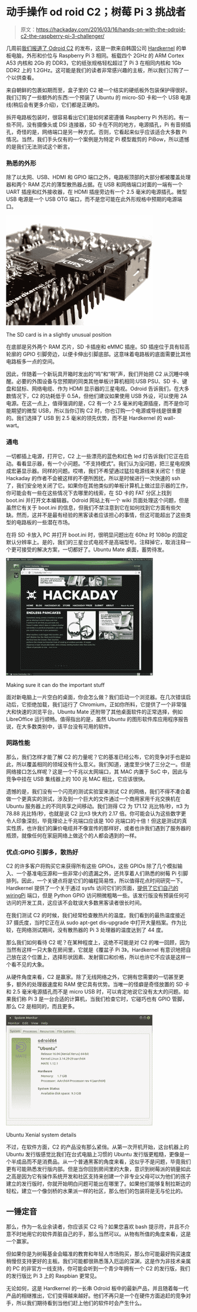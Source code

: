 # 动手操作 od roid C2；树莓 Pi 3 挑战者

> 原文：<https://hackaday.com/2016/03/16/hands-on-with-the-odroid-c2-the-raspberry-pi-3-challenger/>

几周前[我们报道了 Odroid C2](http://hackaday.com/2016/03/02/odroid-c2-bests-raspberry-pi-3-in-several-ways/) 的发布，这是一款来自韩国公司 [Hardkernel](http://www.hardkernel.com/main/main.php) 的单板电脑，外形和价位与 Raspberry Pi 3 相同。板载四个 2GHz 的 ARM Cortex A53 内核和 2Gb 的 DDR3，它的纸张规格轻松超过了 Pi 3 在相同内核和 1Gb DDR2 上的 1.2GHz。这可能是我们的读者非常感兴趣的主板，所以我们订购了一个以供查看。

来自朝鲜的包裹如期而至，盒子里的 C2 被一个结实的硬纸板外包装保护得很好。我们订购了一些额外的东西:一个预装了 Ubuntu 的 micro-SD 卡和一个 USB 电源线(稍后会有更多介绍)，它们都是正确的。

拆开电路板包装时，很容易看出它们是如何紧密遵循 Raspberry Pi 外形的。有一些不同，没有摄像头或 DSI 连接器，SD 卡在不同的地方，电源插孔，Pi 有音频插孔，奇怪的是，网络端口是另一种方式。否则，它看起来似乎应该适合大多数 Pi 情况。当然，我们手头仅有的一个案例是为特定 Pi 模型裁剪的 PiBow，所以遗憾的是我们无法测试这个断言。

### 熟悉的外形

除了以太网、USB、HDMI 和 GPIO 端口之外，电路板顶部的大部分都被覆盖处理器和两个 RAM 芯片的薄型散热器占据。在 USB 和网络端口对面的一端有一个 UART 插座和红外接收器，在 HDMI 插座旁边有一个 2.5 毫米的电源插孔。微型 USB 电源是一个 USB OTG 端口，而不是您可能在此外形规格中预期的电源端口。

[![The SD card is in a slightly unusual position](img/773d2d3a530bb929ef108ef351ac9de0.png)](https://hackaday.com/wp-content/uploads/2016/03/odroid-c2-sd-card.jpg)

The SD card is in a slightly unusual position

在底部是另外两个 RAM 芯片，SD 卡插座和 eMMC 插座。SD 插座位于具有较高轮廓的 GPIO 引脚旁边，以便卡伸出引脚底部。这意味着电路板的底面需要比其他电路板多一点的空间。

因此，伴随着一个新玩具开箱时发出的“呜”和“啊”声，我们开始把 C2 从沉睡中唤醒。必要的外围设备与您预期的同类其他单板计算机相同:USB PSU、SD 卡、键盘和鼠标、网络电缆、作为 HDMI 显示器的三星电视。Odroid 告诉我们，在大多数情况下，C2 的功耗低于 0.5A，但他们建议如果使用 USB 外设，可以使用 2A 电源。在这一点上，值得强调的是，C2 有一个 2.5 毫米的电源插座，而不是你可能期望的微型 USB，所以当你订购 C2 时，你也订购一个电源或导线是很重要的。我们选择了 USB 到 2.5 毫米的领先优势，而不是 Hardkernel 的 wall-wart。

### 通电

一切都插上电源，打开它，C2 上一些漂亮的蓝色和红色 led 灯告诉我们它正在启动。看看显示器，有一个小问题。“不支持模式”。我们认为没问题，把三星电视换成宏碁显示器。同样的问题。哎唷，我们不希望通过猛拉电源线来关闭它！但是 Hackaday 的作者不会被这样的不便所困扰，所以是时候进行一次快速的 ssh 了，我们安全地关闭了它。如果你在其他类似的单板计算机上做过显示器的工作，你可能会有一些在这些情况下去哪里的线索，在 SD 卡的 FAT 分区上找到 boot.ini 并打开文本编辑器。Odroid 网站上有一个 wiki 页面处理这个问题，但是虽然它有关于 boot.ini 的信息，但我们不禁注意到它在如何找到它方面有些欠缺。然而，这并不是最有经验的黑客读者应该担心的事情，但这可能超出了这些类型的电路板的一些潜在市场。

在将 SD 卡放入 PC 并打开 boot.ini 时，很明显问题出在 60hz 时 1080p 的固定默认分辨率上。是的，我们的三星台式电视不是高端型号。注释掉它，取消注释一个更可接受的解决方案，一切都好了。Ubuntu Mate 桌面，蓄势待发。

[![Making sure it can do the important stuff](img/76ae16d6e137c00d809933fcbe6ac843.png)](https://hackaday.com/wp-content/uploads/2016/03/hackaday-screenshot1.jpg)

Making sure it can do the important stuff

面对新电脑上一片空白的桌面，你会怎么做？我们启动一个浏览器。在几次错误启动后，它拒绝加载，我们运行了 Chromium，正如你所料，它提供了一个非常强大和快速的浏览平台。Ubuntu Mate 还附带了其他桌面软件的正常选择，例如 LibreOffice 运行顺畅。值得指出的是，虽然 Ubuntu 的图形软件库应用程序报告说，在大多数类别中，该平台没有可用的软件。

### 网路性能

那么，我们怎样才能了解 C2 的力量呢？它的基准已经公布，它的竞争对手也是如此，所以覆盖相同的领域没有什么意义。我们知道，速度至少快了三分之一。但是网络接口怎么样呢？这是一个千兆以太网端口，其 MAC 内置于 SoC 中，因此与竞争中挂在 USB 集线器上的 100 兆 MAC 相比，它应该很快。

遗憾的是，我们没有一个闪亮的测试实验室来测试 C2 的网络，我们不得不凑合着做一个更真实的测试，涉及到一个巨大的文件通过一个商用家用千兆交换机在 Ubuntu 服务器上的不同共享之间移动。我们测得 C2 为 171.12 兆比特/秒，π3 为 78.88 兆比特/秒，也就是说 C2 比π3 快大约 2.17 倍。你可能会认为这些数字更令人印象深刻，毕竟理论上千兆端口应该是 100 兆端口的十倍！但这是测试的真实性质，也许我们的廉价电缆并不像宣传的那样好，或者也许我们遇到了服务器的瓶颈，就像任何在家庭网络上做这个的人都会遇到的一样。

### 优点:GPIO 引脚多，散热好

C2 的许多客户将购买它来获得所有这些 GPIOs，这些 GPIOs 除了几个模拟输入、一个基准电压源和一些非常小的遗漏之外，还共享着人们熟悉的树莓 Pi 引脚排列。因此，一个关键点将是它们的编程简易性，所以值得花点时间研究一下。Hardkernel 提供了一个关于通过 sysfs 访问它们的页面，[提供了它们自己的 wiringPi](https://github.com/hardkernel/wiringPi) 端口，但是 Python GPIO 访问稍微粗略一些。该发行版没有预装任何可访问的开发工具，这应该不会耽误大多数黑客读者很长时间。

在我们测试 C2 的时候，我们经常检查散热片的温度。我们看到的最热温度接近 37 摄氏度，当时它正在从 sudo apt-get dis-upgrade 中打开大量档案。作为比较，在网络测试期间，没有散热器的 Pi 3 处理器的温度达到了 44 度。

那么我们如何看待 C2 呢？在某种程度上，这绝不可能是对 C2 的唯一回顾，因为当然有这样一只大象在房间里，它就是《覆盆子 Pi 3》。Hardkernel 有意识地把自己放在这个位置上，选择形状因素、发射窗口和价格，所以也许它不应该是这样一个看不见的大象。

从硬件角度来看，C2 是赢家。除了无线网络之外，它拥有您需要的一切甚至更多，额外的处理器速度和 RAM 使它具有优势。当唯一的怪癖是奇怪放置的 SD 卡和 2.5 毫米电源插孔而不是 micro USB 时，可以肯定地说它没有太大的问题。如果我们称 Pi 3 是一台合适的计算机，当我们检查它时，它碰巧也有 GPIO 管脚，那么 C2 是相同的，而且更多。

[![Ubuntu Xenial system details](img/e324a1de4dc320d85892e2bd81880bb1.png)](https://hackaday.com/wp-content/uploads/2016/03/c2-system-details.png)

Ubuntu Xenial system details

不过，在软件方面，C2 的产品没有那么紧俏。从第一次开机开始，这台机器上的 Ubuntu 发行版感觉比我们在台式电脑上习惯的 Ubuntu 发行版更粗糙，更像是一个半成品而不是消费品。从一个普通黑客的角度来看，这似乎不是问题，毕竟我们更有可能熟悉发行版内部。但是当你回到房间里的大象，意识到树莓派的销量如此之高是因为它有操作系统开发和社区支持来创建一个非专业父母可以为他们的孩子建立的发行版时，你就开始明白问题可能出在哪里了。如果他们能够复制拉斯边的轻松，建立一个像剑桥的水果派一样的社区，那么他们的包装将是无与伦比的。

## 一锤定音

那么，作为一名业余读者，你应该买 C2 吗？如果您喜欢 bash 提示符，并且不介意不时地用它的软件弄脏自己的手，那么当然可以。从物有所值的角度来看，这是一个赢家。

但如果你是为树莓基金会瞄准的教育和年轻人市场购买，那么你可能最好购买速度稍慢但支持更好的主板。我们可能都很熟悉落入厄运的深渊，这是作为非技术亲属的 PC 的非官方一线支持，你可能会听到一个青少年拥有一个 C2 的发行版，我们的发行版比 Pi 3 上的 Raspbian 更常见。

无论如何，这是 Hardkernel 的一长串 Odroid 板中的最新产品，并且随着每一代产品的相继推出，它们变得越来越好。他们不再只是一个在硬件方面追赶的竞争对手，所以我们期待看到当他们赶上他们的软件时会产生什么。
